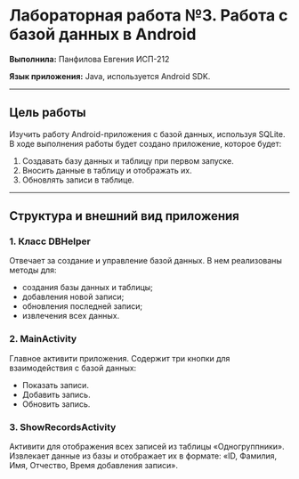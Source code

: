 # Лабораторная работа №3. Работа с базой данных в Android

**Выполнила:** Панфилова Евгения ИСП-212

**Язык приложения:** Java, используется Android SDK.

---

## Цель работы
Изучить работу Android-приложения с базой данных, используя SQLite. В ходе выполнения работы будет создано приложение, которое будет:

1. Создавать базу данных и таблицу при первом запуске.
2. Вносить данные в таблицу и отображать их.
3. Обновлять записи в таблице.

---

## Структура и внешний вид приложения
### 1. Класс DBHelper ###

Отвечает за создание и управление базой данных. В нем реализованы методы для:
- создания базы данных и таблицы;
- добавления новой записи;
- обновления последней записи;
- извлечения всех данных.
  
### 2. MainActivity ###
Главное активити приложения. Содержит три кнопки для взаимодействия с базой данных:

- Показать записи.
- Добавить запись.
- Обновить запись.

### 3. ShowRecordsActivity ###
Активити для отображения всех записей из таблицы «Одногруппники». Извлекает данные из базы и отображает их в формате: «ID, Фамилия, Имя, Отчество, Время добавления записи».
